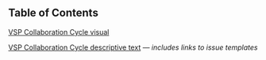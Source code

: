 ## Table of Contents

[VSP Collaboration Cycle visual](/platform/working-with-vsp/vsp-collaboration-cycle-visual.pdf)

[VSP Collaboration Cycle descriptive text](/platform/working-with-vsp/vsp-collaboration-cycle.md) — _includes links to issue templates_
